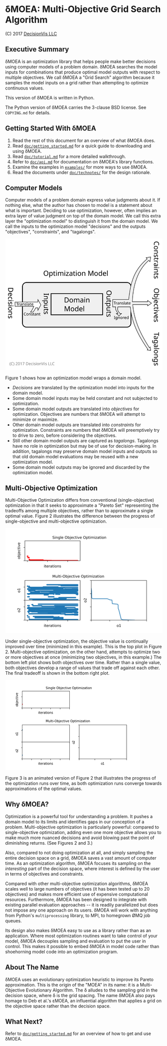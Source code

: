 # δMOEA: Multi-Objective Grid Search Algorithm

(C) 2017 [DecisionVis LLC](http://www.decisionvis.com)

## Executive Summary

δMOEA is an optimization library that helps people make
better decisions using computer models of a problem domain.
δMOEA searches the model inputs for combinations that
produce optimal model outputs with respect to multiple
objectives.  We call δMOEA a "Grid Search" algorithm
because it samples the model inputs on a grid rather than
attempting to optimize continuous values.

This version of δMOEA is written in Python.

The Python version of δMOEA carries the 3-clause BSD
license.  See `COPYING.md` for details.

## Getting Started With δMOEA

1. Read the rest of this document for an overview of what
δMOEA does.
2. Read [`doc/getting_started.md`](doc/getting_started.md)
for a quick guide to downloading and using δMOEA.
3. Read [`doc/tutorial.md`](doc/tutorial.md) for a more
detailed walkthrough.
4. Refer to [`doc/api.md`](doc/api.md) for documentation
on δMOEA's library functions.
5. Examine the examples in [`examples/`](examples) for
more ways to use δMOEA.
6. Read the documents under
[`doc/technotes/`](doc/technotes) for the design rationale.

## Computer Models

Computer models of a problem domain express value judgments
about it.  If nothing else, what the author has chosen to
model is a statement about what is important.  Deciding to
use optimization, however, often implies an extra layer
of value judgment on top of the domain model.  We call
this extra layer the "optimization model" to distinguish
it from the domain model.  We call the inputs to
the optimization model "decisions" and the outputs
"objectives", "constraints", and "tagalongs".

![Figure 1: Optimization model and domain model.](img/model.svg)

Figure 1 shows how an optimization model wraps a domain
model.

* _Decisions_ are translated by the optimization model into
inputs for the domain model.
* Some domain model inputs may be held constant and not
subjected to optimization.
* Some domain model outputs are translated into _objectives_
for optimization.  Objectives are numbers that δMOEA will
attempt to minimize or maximize.
* Other domain model outputs are translated into
_constraints_ for optimization.  Constraints are numbers
that δMOEA will preemptively try to drive to zero, before
considering the objectives.
* Still other domain model outputs are captured as
_tagalongs_.  Tagalongs have no role in optimization but may
be of use for decision-making.  In addition, tagalongs
may preserve domain model inputs and outputs so that
old domain model evaluations may be reused with a new
optimization model.
* Some domain model outputs may be ignored and discarded
by the optimization model.

## Multi-Objective Optimization

Multi-Objective Optimization differs from conventional
(single-objective) optimization in that it seeks to
approximate a "Pareto Set" representing the tradeoffs among
multiple objectives, rather than to approximate a single
optimal value.  Figure 2 illustrates the difference between
the progress of single-objective and multi-objective
optimization.

![Figure 2: Single objective versus multi-objective optimization.](img/multiobjective.svg)

Under single-objective optimization, the objective value is
continually improved over time (minimized in this example).
This is the top plot in Figure 2.  Multi-objective
optimization, on the other hand, attempts to optimize two
or more objectives at once (minimizing two objectives,
in this example.)  The bottom left plot shows both
objectives over time.  Rather than a single value, both
objectives develop a range of values that trade off against
each other.  The final tradeoff is shown in the bottom
right plot.

![Figure 3: Animated optimization](img/animated_optimization.gif)

Figure 3 is an animated version of Figure 2 that
illustrates the progress of the optimization runs
over time, as both optimization runs converge towards
approximations of the optimal values.

## Why δMOEA?

Optimization is a powerful tool for understanding
a problem.  It pushes a domain model to its limits
and identifies gaps in our conception of a problem.
Multi-objective optimization is particularly powerful:
compared to single-objective optimization, adding even
one more objective allows you to make much more nuanced
decisions and avoid blowing past the point of diminishing
returns.  (See Figures 2 and 3.)

Also, compared to not doing optimization at all, and
simply sampling the entire decision space on a grid, δMOEA
saves a vast amount of computer time.  As an optimization
algorithm, δMOEA focuses its sampling on the _interesting_
part of the decision space, where interest is defined by
the user in terms of objectives and constraints.

Compared with other multi-objective optimization
algorithms, δMOEA scales well to large numbers of
objectives (it has been tested up to 20 objectives)
and makes more efficient use of expensive computational
resources.  Furthermore, δMOEA has been designed to
integrate with existing parallel evaluation approaches --
it is readily parallelized but does not impose any one
approach on its users.  δMOEA will work with anything from
Python's `multiprocessing` library, to MPI, to homegrown
ØMQ job queues.

Its design also makes δMOEA easy to use as a library
rather than as an application.  Where most optimization
routines want to take control of your model, δMOEA
decouples sampling and evaluation to put the user
in control.  This makes it possible to embed δMOEA in
model code rather than shoehorning model code into an
optimization program.

## About The Name

δMOEA uses an evolutionary optimization heuristic to
improve its Pareto approximation.  This is the origin
of the "MOEA" in its name: it is a Multi-Objective
Evolutionary Algorithm.  The δ alludes to the sampling
grid in the decision space, where δ is the grid spacing.
The name δMOEA also pays homage to Deb et al.'s εMOEA, an
influential algorithm that applies a grid on the objective
space rather than the decision space.

## What Next?

Refer to [`doc/getting_started.md`](doc/getting_started.md)
for an overview of how to get and use δMOEA.
